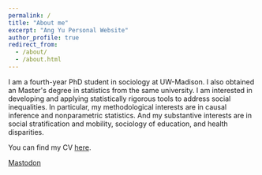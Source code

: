 ```yaml
---
permalink: /
title: "About me"
excerpt: "Ang Yu Personal Website"
author_profile: true
redirect_from: 
  - /about/
  - /about.html
---
```



I am a fourth-year PhD student in sociology at UW-Madison. I also obtained an Master's degree in statistics from the same university. I am interested in developing and applying statistically rigorous tools to address social inequalities. In particular, my methodological interests are in causal inference and nonparametric statistics. And my substantive interests are in social stratification and mobility, sociology of education, and health disparities.

You can find my CV [here](https://ang-yu.github.io/files/MyCV.pdf).

<a rel="me" href="https://sciences.social/@ayu">Mastodon</a>



